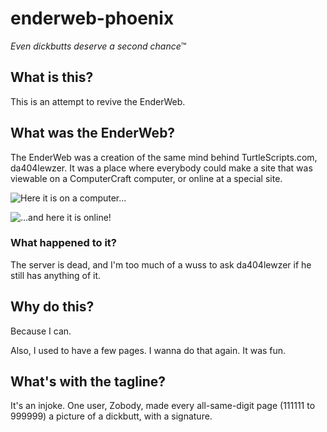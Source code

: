 # enderweb-phoenix

*Even dickbutts deserve a second chance*&trade;

## What is this?

This is an attempt to revive the EnderWeb.

## What was the EnderWeb?

The EnderWeb was a creation of the same mind behind TurtleScripts.com,
da404lewzer. It was a place where everybody could make a site that was
viewable on a ComputerCraft computer, or online at a special site.

![Here it is on a computer...](https://raw.githubusercontent.com/MineRobber9000/enderweb-phoenix/master/photos/computer.png)

![...and here it is online!](https://raw.githubusercontent.com/MineRobber9000/enderweb-phoenix/master/photos/online.png)

### What happened to it?

The server is dead, and I'm too much of a wuss to ask da404lewzer if he
still has anything of it.

## Why do this?

Because I can.

Also, I used to have a few pages. I wanna do that again. It was fun.

## What's with the tagline?

It's an injoke. One user, Zobody, made every all-same-digit page (111111 to
999999) a picture of a dickbutt, with a signature.
